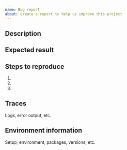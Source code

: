 ```yaml
---
name: Bug report
about: Create a report to help us improve this project
---
```


## Description

## Expected result

## Steps to reproduce

1.
2.
3.

## Traces

Logs, error output, etc.

## Environment information

Setup, environment, packages, versions, etc.
